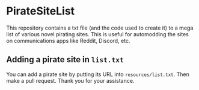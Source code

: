 # PirateSiteList

This repository contains a txt file (and the code used to create it) to a mega list of various novel pirating sites. This is useful for automodding the sites on communications apps like Reddit, Discord, etc.

## Adding a pirate site in `list.txt`

You can add a pirate site by putting its URL into `resources/list.txt`. Then make a pull request. Thank you for your assistance.
